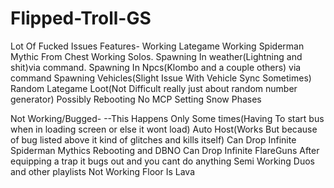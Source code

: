 # Flipped-Troll-GS
Lot Of Fucked Issues
Features-
Working Lategame
Working Spiderman Mythic From Chest
Working Solos.
Spawning In weather(Lightning and shit)via command.
Spawning In Npcs(Klombo and a couple others) via command
Spawning Vehicles(Slight Issue With Vehicle Sync Sometimes)
Random Lategame Loot(Not Difficult really just about random number generator)
Possibly Rebooting
No MCP
Setting Snow Phases


Not Working/Bugged-
--This Happens Only Some times(Having To start bus when in loading screen or else it wont load)
Auto Host(Works But because of bug listed above it kind of glitches and kills itself)
Can Drop Infinite Spiderman Mythics
Rebooting and DBNO
Can Drop Infinite FlareGuns
After equipping a trap it bugs out and you cant do anything
Semi Working Duos and other playlists
Not Working Floor Is Lava

